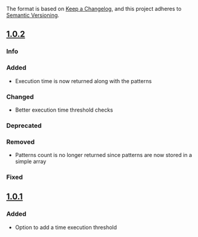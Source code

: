 The format is based on [Keep a Changelog](https://keepachangelog.com/en/1.0.0/), and this project adheres to [Semantic Versioning](https://semver.org/spec/v2.0.0.html).
## [1.0.2](https://github.com/Smartesting/vmsp/compare/v1.0.1...1.0.2)

### Info

### Added

- Execution time is now returned along with the patterns

### Changed

- Better execution time threshold checks

### Deprecated

### Removed

- Patterns count is no longer returned since patterns are now stored in a simple array

### Fixed

## [1.0.1](https://github.com/Smartesting/vmsp/compare/v1.0.0...1.0.1)

### Added

- Option to add a time execution threshold


